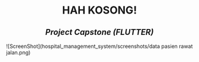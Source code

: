 <div align="center">
  <h1> HAH KOSONG! </h1>
  <h2> <i> Project Capstone (FLUTTER) </i> </h2>
</div> 

![ScreenShot](hospital_management_system/screenshots/data pasien rawat jalan.png)
